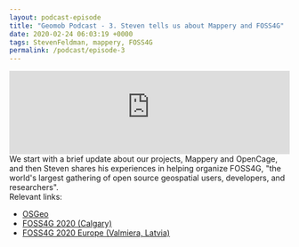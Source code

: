 ```yaml
--- 
layout: podcast-episode
title: "Geomob Podcast - 3. Steven tells us about Mappery and FOSS4G"
date: 2020-02-24 06:03:19 +0000
tags: StevenFeldman, mappery, FOSS4G
permalink: /podcast/episode-3
---
```


<iframe class="castos-iframe-player" src="https://5e2e9055a029d5-78101471.castos.com/player/153401" frameborder="0" scrolling="no" width="100%" height="150"></iframe>


<div class="pt20">
  We start with a brief update about our projects, Mappery and OpenCage, and
  then Steven shares his experiences in helping organize FOSS4G,
  "the world's largest gathering of open source geospatial users, developers, and researchers".
</div>

<div class="pt20">
  Relevant links:
  <ul>
    <li class="pt10"><a href="https://www.osgeo.org/">OSGeo</a></li>
    <li class="pt10"><a href="http://2020.foss4g.org/">FOSS4G 2020 (Calgary)</a></li>
    <li class="pt10"><a href="https://2020.europe.foss4g.org/">FOSS4G 2020 Europe (Valmiera, Latvia)</a></li>    
  </ul>  
</div>



